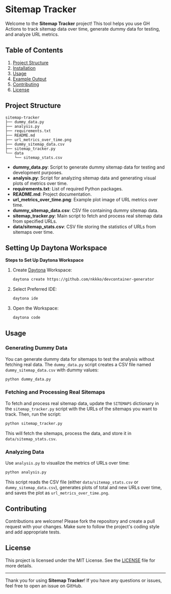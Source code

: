 # Sitemap Tracker

Welcome to the **Sitemap Tracker** project! This tool helps you use GH Actions to track sitemap data over time, generate dummy data for testing, and analyze URL metrics.

## Table of Contents

1. [Project Structure](#project-structure)
2. [Installation](#installation)
3. [Usage](#usage)
4. [Example Output](#example-output)
5. [Contributing](#contributing)
6. [License](#license)

## Project Structure

```
sitemap-tracker
├── dummy_data.py
├── analysis.py
├── requirements.txt
├── README.md
├── url_metrics_over_time.png
├── dummy_sitemap_data.csv
├── sitemap_tracker.py
└── data
    └── sitemap_stats.csv
```

- **dummy_data.py**: Script to generate dummy sitemap data for testing and development purposes.
- **analysis.py**: Script for analyzing sitemap data and generating visual plots of metrics over time.
- **requirements.txt**: List of required Python packages.
- **README.md**: Project documentation.
- **url_metrics_over_time.png**: Example plot image of URL metrics over time.
- **dummy_sitemap_data.csv**: CSV file containing dummy sitemap data.
- **sitemap_tracker.py**: Main script to fetch and process real sitemap data from specified URLs.
- **data/sitemap_stats.csv**: CSV file storing the statistics of URLs from sitemaps over time.

## Setting Up Daytona Workspace

**Steps to Set Up Daytona Workspace**

1. Create [Daytona](https://github.com/daytonaio/daytona) Workspace:

    ```bash
    daytona create https://github.com/nkkko/devcontainer-generator
    ```

2. Select Preferred IDE:

    ```bash
    daytona ide
    ```

3. Open the Workspace:

    ```bash
    daytona code
    ```

## Usage

### Generating Dummy Data

You can generate dummy data for sitemaps to test the analysis without fetching real data. The `dummy_data.py` script creates a CSV file named `dummy_sitemap_data.csv` with dummy values:

```sh
python dummy_data.py
```

### Fetching and Processing Real Sitemaps

To fetch and process real sitemap data, update the `SITEMAPS` dictionary in the `sitemap_tracker.py` script with the URLs of the sitemaps you want to track. Then, run the script:

```sh
python sitemap_tracker.py
```

This will fetch the sitemaps, process the data, and store it in `data/sitemap_stats.csv`.

### Analyzing Data

Use `analysis.py` to visualize the metrics of URLs over time:

```sh
python analysis.py
```

This script reads the CSV file (either `data/sitemap_stats.csv` or `dummy_sitemap_data.csv`), generates plots of total and new URLs over time, and saves the plot as `url_metrics_over_time.png`.

## Contributing

Contributions are welcome! Please fork the repository and create a pull request with your changes. Make sure to follow the project's coding style and add appropriate tests.

## License

This project is licensed under the MIT License. See the [LICENSE](LICENSE) file for more details.

---

Thank you for using **Sitemap Tracker**! If you have any questions or issues, feel free to open an issue on GitHub.